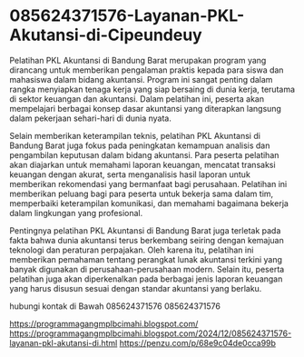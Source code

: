 # 085624371576-Layanan-PKL-Akutansi-di-Cipeundeuy
Pelatihan PKL Akuntansi di Bandung Barat merupakan program yang dirancang untuk memberikan pengalaman praktis kepada para siswa dan mahasiswa dalam bidang akuntansi. Program ini sangat penting dalam rangka menyiapkan tenaga kerja yang siap bersaing di dunia kerja, terutama di sektor keuangan dan akuntansi. Dalam pelatihan ini, peserta akan mempelajari berbagai konsep dasar akuntansi yang diterapkan langsung dalam pekerjaan sehari-hari di dunia nyata. 

Selain memberikan keterampilan teknis, pelatihan PKL Akuntansi di Bandung Barat juga fokus pada peningkatan kemampuan analisis dan pengambilan keputusan dalam bidang akuntansi. Para peserta pelatihan akan diajarkan untuk memahami laporan keuangan, mencatat transaksi keuangan dengan akurat, serta menganalisis hasil laporan untuk memberikan rekomendasi yang bermanfaat bagi perusahaan. Pelatihan ini memberikan peluang bagi para peserta untuk bekerja sama dalam tim, memperbaiki keterampilan komunikasi, dan memahami bagaimana bekerja dalam lingkungan yang profesional. 

Pentingnya pelatihan PKL Akuntansi di Bandung Barat juga terletak pada fakta bahwa dunia akuntansi terus berkembang seiring dengan kemajuan teknologi dan peraturan perpajakan. Oleh karena itu, pelatihan ini memberikan pemahaman tentang perangkat lunak akuntansi terkini yang banyak digunakan di perusahaan-perusahaan modern. Selain itu, peserta pelatihan juga akan diperkenalkan pada berbagai jenis laporan keuangan yang harus disusun sesuai dengan standar akuntansi yang berlaku.

hubungi kontak di Bawah
085624371576
085624371576

https://programmagangmplbcimahi.blogspot.com/
https://programmagangmplbcimahi.blogspot.com/2024/12/085624371576-layanan-pkl-akutansi-di.html
https://penzu.com/p/68e9c04de0cca99b

